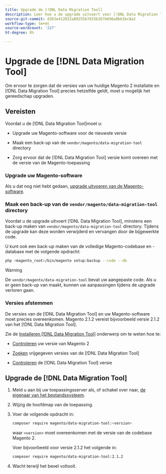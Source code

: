 ```yaml
---
title: Upgrade de [!DNL Data Migration Tool]
description: Leer hoe u de upgrade uitvoert voor [!DNL Data Migration Tool] gegevens tussen Magento 1 en Magento 2 over te dragen.
source-git-commit: d263e412022a89255b7d33b267b696a8bb1bc8a2
workflow-type: tm+mt
source-wordcount: '227'
ht-degree: 0%

---
```



# Upgrade de [!DNL Data Migration Tool]

Om ervoor te zorgen dat de versies van uw huidige Magento 2 installatie en [!DNL Data Migration Tool] precies hetzelfde geldt, moet u mogelijk het gereedschap upgraden.

## Vereisten

Voordat u de [!DNL Data Migration Tool]moet u:

* Upgrade uw Magento-software voor de nieuwste versie

* Maak een back-up van de `vendor/magento/data-migration-tool` directory

* Zorg ervoor dat de [!DNL Data Migration Tool] versie komt overeen met de versie van de Magento-toepassing

### Upgrade uw Magento-software

Als u dat nog niet hebt gedaan, [upgrade uitvoeren van de Magento-software](../../upgrade/overview.md).

### Maak een back-up van de `vendor/magento/data-migration-tool` directory

Voordat u de upgrade uitvoert [!DNL Data Migration Tool], minstens een back-up maken van `vendor/magento/data-migration-tool` directory. Tijdens de upgrade kan deze worden verwijderd en vervangen door de bijgewerkte code.

U kunt ook een back-up maken van de volledige Magento-codebase en -database met de volgende opdracht:

```bash
php <magento_root>/bin/magento setup:backup --code --db
```

>[!WARNING]
>
>De `vendor/magento/data-migration-tool` bevat uw aangepaste code. Als u er geen back-up van maakt, kunnen uw aanpassingen tijdens de upgrade verloren gaan.


### Versies afstemmen

De versies van de [!DNL Data Migration Tool] en uw Magento-software moet precies overeenkomen. Magento 2.1.2 vereist bijvoorbeeld versie 2.1.2 van het [!DNL Data Migration Tool].

Zie de [Installeren [!DNL Data Migration Tool]](install.md) onderwerp om te weten hoe te:

* [Controleren](install.md#check-your-version) uw versie van Magento 2

* [Zoeken](install.md#find-released-versions-of-data-migration-tool) vrijgegeven versies van de [!DNL Data Migration Tool]

* [Controleren](install.md#check-version-of-installed-data-migration-tool) de [!DNL Data Migration Tool] versie

## Upgrade de [!DNL Data Migration Tool]

1. Meld u aan bij uw toepassingsserver als, of schakel over naar, [de eigenaar van het bestandssysteem](../../installation/prerequisites/file-system/overview.md).
1. Wijzig de hoofdmap van de toepassing.
1. Voer de volgende opdracht in:

   ```bash
   composer require magento/data-migration-tool:<version>
   ```

   waar `<version>` moet overeenkomen met de versie van de codebase Magento 2.

   Voer bijvoorbeeld voor versie 2.1.2 het volgende in:

   ```bash
   composer require magento/data-migration-tool:2.1.2
   ```

1. Wacht terwijl het bevel voltooit.
